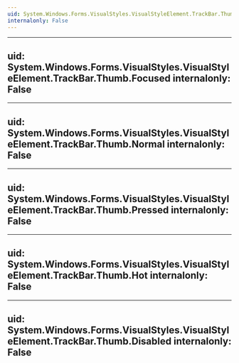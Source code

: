 ```yaml
---
uid: System.Windows.Forms.VisualStyles.VisualStyleElement.TrackBar.Thumb
internalonly: False
---
```


---
uid: System.Windows.Forms.VisualStyles.VisualStyleElement.TrackBar.Thumb.Focused
internalonly: False
---

---
uid: System.Windows.Forms.VisualStyles.VisualStyleElement.TrackBar.Thumb.Normal
internalonly: False
---

---
uid: System.Windows.Forms.VisualStyles.VisualStyleElement.TrackBar.Thumb.Pressed
internalonly: False
---

---
uid: System.Windows.Forms.VisualStyles.VisualStyleElement.TrackBar.Thumb.Hot
internalonly: False
---

---
uid: System.Windows.Forms.VisualStyles.VisualStyleElement.TrackBar.Thumb.Disabled
internalonly: False
---
